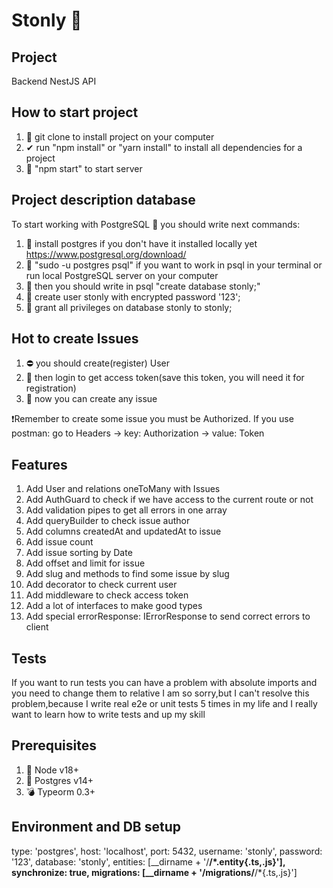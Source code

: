 # Stonly 🚀

## Project

Backend NestJS API

## How to start project

1) 🧬 git clone <url> to install project on your computer
2) ✔ run "npm install" or "yarn install" to install all dependencies for a project
3) 💉 "npm start" to start server

## Project description database

To start working with PostgreSQL 🐘 you should write next commands:

1) 🐘 install postgres if you don't have it installed locally yet https://www.postgresql.org/download/
2) 🐋 "sudo -u postgres psql" if you want to work in psql in your terminal or run local PostgreSQL server on your
   computer
3) 🎀 then you should write in psql "create database stonly;"
4) 🧭 create user stonly with encrypted password '123';
5) 🛵 grant all privileges on database stonly to stonly;

## Hot to create Issues

1) ⛔ you should create(register) User
2) 💯 then login to get access token(save this token, you will need it for registration)
3) 🚚 now you can create any issue

❗️Remember to create some issue you must be Authorized. If you use postman: go to Headers -> key: Authorization ->
value: Token <token which you get in registration>

## Features

1) Add User and relations oneToMany with Issues
2) Add AuthGuard to check if we have access to the current route or not
3) Add validation pipes to get all errors in one array
4) Add queryBuilder to check issue author
5) Add columns createdAt and updatedAt to issue
6) Add issue count
7) Add issue sorting by Date
8) Add offset and limit for issue
9) Add slug and methods to find some issue by slug
10) Add decorator to check current user
11) Add middleware to check access token
12) Add a lot of interfaces to make good types
13) Add special errorResponse: IErrorResponse to send correct errors to client

## Tests

If you want to run tests you can have a problem with absolute imports and you need to change them to relative
I am so sorry,but I can't resolve this problem,because I write real e2e or unit tests 5 times in my life and I really
want to learn how to write tests and up my skill

## Prerequisites

1) 🚀 Node v18+
2) 🐘 Postgres v14+
3) 💣 Typeorm 0.3+

## Environment and DB setup

type: 'postgres',
host: 'localhost',
port: 5432,
username: 'stonly',
password: '123',
database: 'stonly',
entities: [__dirname + '/**/*.entity{.ts,.js}'],
synchronize: true,
migrations: [__dirname + '/migrations/**/*{.ts,.js}']

